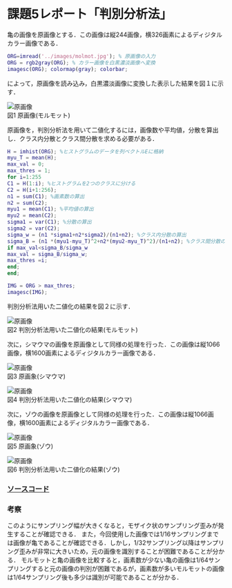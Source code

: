 # 課題5レポート「判別分析法」

亀の画像を原画像とする．この画像は縦244画像，横326画素によるディジタルカラー画像である．
```matlab
ORG=imread('../images/molmot.jpg'); % 原画像の入力        
ORG = rgb2gray(ORG); % カラー画像を白黒濃淡画像へ変換       
imagesc(ORG); colormap(gray); colorbar;
```
によって，原画像を読み込み，白黒濃淡画像に変換した表示した結果を図１に示す．

![原画像](https://github.com/suke123/matlab_image_processing/blob/master/%E8%AA%B2%E9%A1%8C5/images/molmot0.png)  
図1 原画像(モルモット)

原画像を，判別分析法を用いて二値化するには，画像数や平均値，分散を算出し．クラス内分散とクラス間分散を求める必要がある．
```matlab
H = imhist(ORG); %ヒストグラムのデータを列ベクトルEに格納        
myu_T = mean(H);      
max_val = 0;        
max_thres = 1;       
for i=1:255      
C1 = H(1:i); %ヒストグラムを2つのクラスに分ける      
C2 = H(i+1:256);           
n1 = sum(C1); %画素数の算出        
n2 = sum(C2);        
myu1 = mean(C1); %平均値の算出       
myu2 = mean(C2);       
sigma1 = var(C1); %分散の算出       
sigma2 = var(C2);      
sigma_w = (n1 *sigma1+n2*sigma2)/(n1+n2); %クラス内分散の算出      
sigma_B = (n1 *(myu1-myu_T)^2+n2*(myu2-myu_T)^2)/(n1+n2); %クラス間分散の算出         
if max_val<sigma_B/sigma_w        
max_val = sigma_B/sigma_w;        
max_thres =i;       
end;      
end;     

IMG = ORG > max_thres;        
imagesc(IMG);      
```
判別分析法用いた二値化の結果を図２に示す．    

![原画像](https://github.com/suke123/matlab_image_processing/blob/master/%E8%AA%B2%E9%A1%8C5/images/molmot_after.png)  
図2 判別分析法用いた二値化の結果(モルモット)

次に，シマウマの画像を原画像として同様の処理を行った．この画像は縦1066画像，横1600画素によるディジタルカラー画像である．

![原画像](https://github.com/suke123/matlab_image_processing/blob/master/%E8%AA%B2%E9%A1%8C5/images/zebra0.png)  
図3 原画象(シマウマ)

![原画像](https://github.com/suke123/matlab_image_processing/blob/master/%E8%AA%B2%E9%A1%8C5/images/zebra_after.png)  
図4 判別分析法用いた二値化の結果(シマウマ)

次に，ゾウの画像を原画像として同様の処理を行った．この画像は縦1066画像，横1600画素によるディジタルカラー画像である．

![原画像](https://github.com/suke123/matlab_image_processing/blob/master/%E8%AA%B2%E9%A1%8C5/images/zou0.png)  
図5 原画象(ゾウ)

![原画像](https://github.com/suke123/matlab_image_processing/blob/master/%E8%AA%B2%E9%A1%8C5/images/zou_after.png)  
図6 判別分析法用いた二値化の結果(ゾウ)

### [ソースコード](https://github.com/suke123/matlab_image_processing/blob/master/%E8%AA%B2%E9%A1%8C5/kadai5.m)

### 考察

このようにサンプリング幅が大きくなると，モザイク状のサンプリング歪みが発生することが確認できる．
また，今回使用した画像では1/16サンプリングまでは画像が亀であることが確認できる．しかし，1/32サンプリング以降はサンプリング歪みが非常に大きいため，元の画像を識別することが困難であることが分かる．
モルモットと亀の画像を比較すると，画素数が少ない亀の画像は1/64サンプリングすると元の画像の判別が困難であるが，画素数が多いモルモットの画像は1/64サンプリング後も多少は識別が可能であることが分かる．
